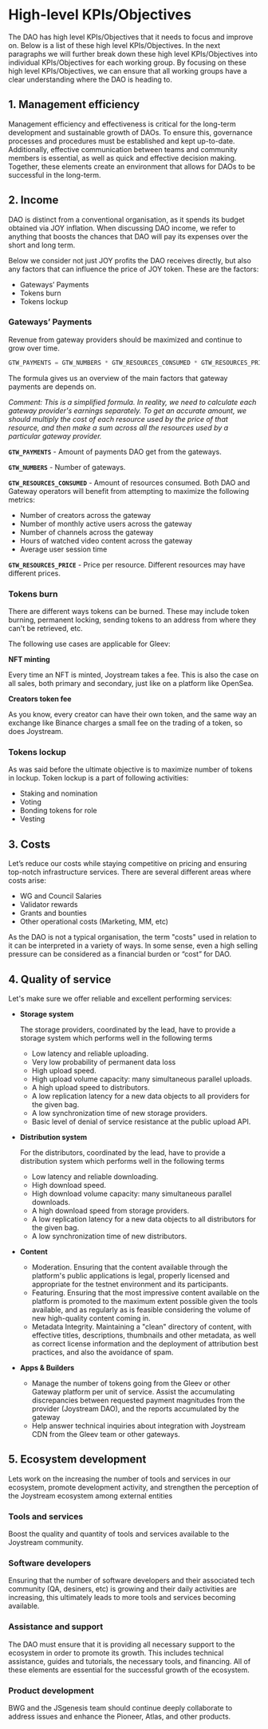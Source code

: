 # High-level KPIs/Objectives

The DAO has high level KPIs/Objectives that it needs to focus and improve on. Below is a list of these high level KPIs/Objectives. In the next paragraphs we will further break down these high level KPIs/Objectives into individual KPIs/Objectives for each working group. By focusing on these high level KPIs/Objectives, we can ensure that all working groups have a clear understanding where the DAO is heading to.

## 1. Management efficiency

Management efficiency and effectiveness is critical for the long-term development and sustainable growth of DAOs. To ensure this, governance processes and procedures must be established and kept up-to-date. Additionally, effective communication between teams and community members is essential, as well as quick and effective decision making. Together, these elements create an environment that allows for DAOs to be successful in the long-term.

## 2. Income

DAO is distinct from a conventional organisation, as it spends its budget obtained via JOY inflation.   When discussing DAO income, we refer to anything that boosts the chances that DAO will pay its expenses over the short and long term. 

Below we consider not just JOY profits the DAO receives directly, but also any factors that can influence the price of JOY token. These are the factors:

- Gateways’ Payments
- Tokens burn
- Tokens lockup

### **Gateways’ Payments**

Revenue from gateway providers should be maximized and continue to grow over time. 

```jsx
GTW_PAYMENTS = GTW_NUMBERS * GTW_RESOURCES_CONSUMED * GTW_RESOURCES_PRICE
```

The formula gives us an overview of the main factors that gateway payments are depends on. 

*Comment: This is a simplified formula. In reality, we need to calculate each gateway provider's earnings separately. To get an accurate amount, we should multiply the cost of each resource used by the price of that resource, and then make a sum across all the resources used by a particular gateway provider.*

**`GTW_PAYMENTS`**  - Amount of payments DAO get from the gateways.  

**`GTW_NUMBERS`** -   Number of gateways.

**`GTW_RESOURCES_CONSUMED`** - Amount of resources consumed. Both DAO and Gateway operators will benefit from attempting to maximize the following metrics:

- Number of creators across the gateway
- Number of monthly active users across the gateway
- Number of channels across the gateway
- Hours of watched video content across the gateway
- Average user session time

**`GTW_RESOURCES_PRICE`**  - Price per resource. Different resources may have different prices.

### **Tokens burn**

There are different ways tokens can be burned. These may include token burning, permanent locking, sending tokens to an address from where they can't be retrieved, etc.

The following use cases are applicable for Gleev:

**NFT minting**

Every time an NFT is minted, Joystream takes a fee. This is also the case on all sales, both primary and secondary, just like on a platform like OpenSea.

**Creators token fee**

As you know, every creator can have their own token, and the same way an exchange like Binance charges a small fee on the trading of a token, so does Joystream.

### **Tokens lockup**

As was said before the ultimate objective is to maximize number of tokens in lockup. Token lockup is a part of following activities: 

- Staking and nomination
- Voting
- Bonding tokens for role
- Vesting

## 3. Costs

Let’s reduce our costs while staying competitive on pricing and ensuring top-notch infrastructure services. There are several different areas where costs arise:

- WG and Council Salaries
- Validator rewards
- Grants and bounties
- Other operational costs (Marketing, MM, etc)

As the DAO is not a typical organisation, the term "costs" used in relation to it can be interpreted in a variety of ways. In some sense, even a high selling pressure can be considered as a financial burden or “cost” for DAO. 

## 4. Quality of service

Let's make sure we offer reliable and excellent performing services:

- **Storage system**
    
    The storage providers, coordinated by the lead, have to provide a storage system which performs well in the following terms
    
    - Low latency and reliable uploading.
    - Very low probability of permanent data loss
    - High upload speed.
    - High upload volume capacity: many simultaneous parallel uploads.
    - A high upload speed to distributors.
    - A low replication latency for a new data objects to all providers for the given bag.
    - A low synchronization time of new storage providers.
    - Basic level of denial of service resistance at the public upload API.
- **Distribution system**
    
    For the distributors, coordinated by the lead, have to provide a distribution system which performs well in the following terms
    
    - Low latency and reliable downloading.
    - High download speed.
    - High download volume capacity: many simultaneous parallel downloads.
    - A high download speed from storage providers.
    - A low replication latency for a new data objects to all distributors for the given bag.
    - A low synchronization time of new distributors.
- **Content**
    - Moderation. Ensuring that the content available through the platform's public applications is legal, properly licensed and appropriate for the testnet environment and its participants.
    - Featuring. Ensuring that the most impressive content available on the platform is promoted to the maximum extent possible given the tools available, and as regularly as is feasible considering the volume of new high-quality content coming in.
    - Metadata Integrity. Maintaining a "clean" directory of content, with effective titles, descriptions, thumbnails and other metadata, as well as correct license information and the deployment of attribution best practices, and also the avoidance of spam.
- **Apps & Builders**
    - Manage the number of tokens going from the Gleev or other Gateway platform per unit of service. Assist the accumulating discrepancies between requested payment magnitudes from the provider (Joystream DAO), and the reports accumulated by the gateway
    - Help answer technical inquiries about integration with Joystream CDN from the Gleev team or other gateways.

## 5. Ecosystem development

Lets work on the increasing the number of tools and services in our ecosystem, promote development activity, and strengthen the perception of the Joystream ecosystem among external entities

### Tools and services

Boost the quality and quantity of tools and services available to the Joystream community.

### Software developers

Ensuring that the number of software developers and their associated tech community (QA, desiners, etc) is growing and their daily activities are increasing, this ultimately leads to more tools and services becoming available.

### Assistance and support

The DAO must ensure that it is providing all necessary support to the ecosystem in order to promote its growth. This includes technical assistance, guides and tutorials, the necessary tools, and financing. All of these elements are essential for the successful growth of the ecosystem.

### Product development

BWG and the JSgenesis team should continue deeply collaborate to address issues and enhance the Pioneer, Atlas, and other products. 
